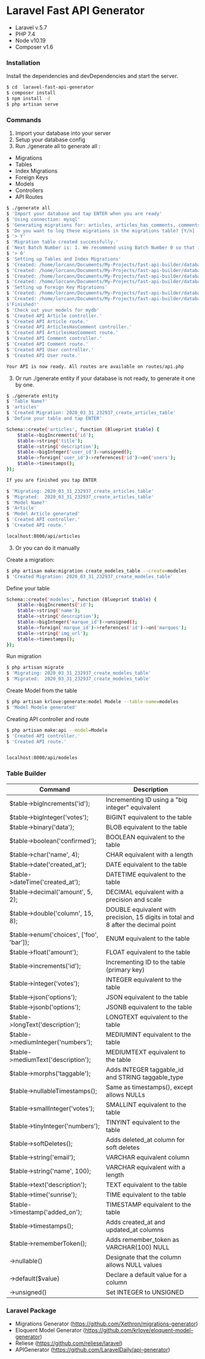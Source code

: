 # Laravel Fast API Generator

  - Laravel v.5.7
  - PHP 7.4
  - Node v10.19
  - Composer v1.6

### Installation

Install the dependencies and devDependencies and start the server.

```sh
$ cd  laravel-fast-api-generator
$ composer install
$ npm install -d
$ php artisan serve
```

### Commands

1) Import your database into your server
2) Setup your database config
3) Run ./generate all to generate all :
- Migrations
- Tables
- Index Migrations
- Foreign Keys
- Models
- Controllers
- API Routes 

```sh
$ ./generate all
$ 'Import your database and tap ENTER when you are ready'
$ 'Using connection: mysql'
$ 'Generating migrations for: articles, articles_has_comments, comments, users'
$ 'Do you want to log these migrations in the migrations table? [Y/n] :'
$ '> Y'
$ 'Migration table created successfully.'
£ 'Next Batch Number is: 1. We recommend using Batch Number 0 so that it becomes the "first" migration [Default: 0] :'
$ '> 0'
$ 'Setting up Tables and Index Migrations'
$ 'Created: /home/lorcann/Documents/My-Projects/fast-api-builder/database/migrations/2020_04_03_195738_create_articles_table.php'
$ 'Created: /home/lorcann/Documents/My-Projects/fast-api-builder/database/migrations/2020_04_03_195738_create_articles_has_comments_table.php'
$ 'Created: /home/lorcann/Documents/My-Projects/fast-api-builder/database/migrations/2020_04_03_195738_create_comments_table.php'
$ 'Created: /home/lorcann/Documents/My-Projects/fast-api-builder/database/migrations/2020_04_03_195738_create_users_table.php'
$ 'Setting up Foreign Key Migrations'
$ 'Created: /home/lorcann/Documents/My-Projects/fast-api-builder/database/migrations/2020_04_03_195739_add_foreign_keys_to_articles_table.php'
$ 'Created: /home/lorcann/Documents/My-Projects/fast-api-builder/database/migrations/2020_04_03_195739_add_foreign_keys_to_articles_has_comments_table.php'
$'Finished!'
$ 'Check out your models for mydb' 
$ 'Created API Article controller.'
$ 'Created API Article route.'
$ 'Created API ArticlesHasComment controller.'
$ 'Created API ArticlesHasComment route.'
$ 'Created API Comment controller.'
$ 'Created API Comment route.'
$ 'Created API User controller.'
$ 'Created API User route.'

Your API is now ready. All routes are available on routes/api.php
```

3) Or run ./generate entity if your database is not ready, to generate it one by one.

```sh
$ ./generate entity
$ 'Table Name?'
$ 'articles'
$ 'Created Migration: 2020_03_31_232937_create_articles_table'
$ 'Define your table and tap ENTER'

Schema::create('articles', function (Blueprint $table) {
    $table->bigIncrements('id');
    $table->string('title');
    $table->string('description');
    $table->bigInteger('user_id')->unsigned();
    $table->foreign('user_id')->references('id')->on('users');
    $table->timestamps();
});

If you are finished you tap ENTER

$ 'Migrating: 2020_03_31_232937_create_articles_table'
$ 'Migrated:  2020_03_31_232937_create_articles_table'
$ 'Model Name?'
$ 'Article'
$ 'Model Article generated'
$ 'Created API controller.'
$ 'Created API route.'

localhost:8000/api/articles
```

3) Or you can do it manually


Create a migration:
```sh
$ php artisan make:migration create_modeles_table --create=modeles
$ 'Created Migration: 2020_03_31_232937_create_modeles_table'
```

Define your table
```sh
Schema::create('modeles', function (Blueprint $table) {
    $table->bigIncrements('id');
    $table->string('name');
    $table->string('description');
    $table->bigInteger('marque_id')->unsigned();
    $table->foreign('marque_id')->references('id')->on('marques');
    $table->string('img_url');
    $table->timestamps();
});
```

Run migration
```sh
$ php artisan migrate
$ 'Migrating: 2020_03_31_232937_create_modeles_table'
$ 'Migrated:  2020_03_31_232937_create_modeles_table'
```

Create Model from the table
```sh
$ php artisan krlove:generate:model Modele --table-name=modeles
$ 'Model Modele generated'
```

Creating API controller and route
```sh
$ php artisan make:api --model=Modele
$ 'Created API controller.'
$ 'Created API route.'


localhost:8000/api/modeles
```


### Table Builder

| Command | Description |
| ------ | ------ |
| $table->bigIncrements('id'); | 	Incrementing ID using a "big integer" equivalent |
| $table->bigInteger('votes'); | 	BIGINT equivalent to the table |
| $table->binary('data'); | 	BLOB equivalent to the table |
| $table->boolean('confirmed'); | 	BOOLEAN equivalent to the table |
| $table->char('name', 4); | 	CHAR equivalent with a length |
| $table->date('created_at'); | 	DATE equivalent to the table |
| $table->dateTime('created_at'); | 	DATETIME equivalent to the table |
| $table->decimal('amount', 5, 2); | 	DECIMAL equivalent with a precision and scale |
| $table->double('column', 15, 8); | 	DOUBLE equivalent with precision, 15 digits in total and 8 after the decimal point |
| $table->enum('choices', ['foo', 'bar']); | 	ENUM equivalent to the table |
| $table->float('amount'); | 	FLOAT equivalent to the table |
| $table->increments('id'); | 	Incrementing ID to the table (primary key) |
| $table->integer('votes'); | 	INTEGER equivalent to the table |
| $table->json('options'); | 	JSON equivalent to the table |
| $table->jsonb('options'); | 	JSONB equivalent to the table |
| $table->longText('description'); | 	LONGTEXT equivalent to the table |
| $table->mediumInteger('numbers'); | 	MEDIUMINT equivalent to the table |
| $table->mediumText('description'); | 	MEDIUMTEXT equivalent to the table |
| $table->morphs('taggable'); | 	Adds INTEGER taggable_id and STRING taggable_type |
| $table->nullableTimestamps(); | 	Same as timestamps(), except allows NULLs |
| $table->smallInteger('votes'); | 	SMALLINT equivalent to the table |
| $table->tinyInteger('numbers'); | 	TINYINT equivalent to the table |
| $table->softDeletes(); | 	Adds deleted_at column for soft deletes |
| $table->string('email'); | 	VARCHAR equivalent column |
| $table->string('name', 100); | 	VARCHAR equivalent with a length |
| $table->text('description'); | 	TEXT equivalent to the table |
| $table->time('sunrise'); | 	TIME equivalent to the table |
| $table->timestamp('added_on'); | 	TIMESTAMP equivalent to the table |
| $table->timestamps(); | 	Adds created_at and updated_at columns |
| $table->rememberToken(); | 	Adds remember_token as VARCHAR(100) NULL |
| ->nullable() |	Designate that the column allows NULL values |
| ->default($value) |	Declare a default value for a column |
| ->unsigned() |	Set INTEGER to UNSIGNED |

### Laravel Package

 - Migrations Generator (https://github.com/Xethron/migrations-generator)
 - Eloquent Model Generator (https://github.com/krlove/eloquent-model-generator)
 - Reliese (https://github.com/reliese/laravel)
 - APIGenerator (https://github.com/LaravelDaily/api-generator)







